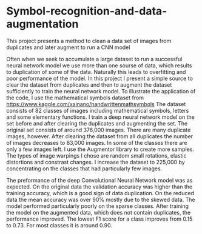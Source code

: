 # Symbol-recognition-and-data-augmentation
This project presents a method to clean a data set of images from duplicates and later augment to run a CNN model

Often when we seek to accumulate a large dataset to run a successful neural network model we use more than one sourse of data, which results to duplication of some of the data.
Naturally this leads to overfitting and poor performance of the model.
In this project I present a simple source to clear the dataset from duplicates and then to augment the dataset sufficiently to train the neural network model.
To illustrate the application of the code, I use the mathematical symbols dataset from https://www.kaggle.com/xainano/handwrittenmathsymbols
The dataset consists of 82 classes of images including mathematical symbols, letters and some elementary functions. I train a deep neural network model on the set before and after 
clearing the duplicates and augmenting the set.
The original set consists of around 376,000 images.
There are many duplicate images, however. After clearing the dataset from all duplicates the number of images decreases to 83,000 images. In some of the classes there are only
a few images left.
I use the Augmentor library to create more samples. The types of image warpings I chose are random small rotations, elastic distortions and constrast changes.
I increase the dataset to 225,000 by concentrating on the classes that had particularly few images.

The preformance of the deep Convolutional Neural Network model was as expected. On the original data the validation accuracy was higher than the training accuracy, which is a good
sign of data duplication. On the reduced data the mean accuracy was over 90% mostly due to the skewed data. The model performed particularly poorly on the sparse classes.
After training the model on the augmented data, which does not contain duplicates, the performance improved. The lowest F1 score for a class improves from 0.15 to 0.73.
For most classes it is around 0.90.  



